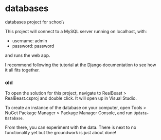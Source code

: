 # databases
databases project for school\


This project will connect to a MySQL server running on localhost, with:
- username: admin
- password: password

and runs the web app. 

I recommend following the tutorial at the Django documentation to see how it all fits together. 


### old

To open the solution for this project, navigate to RealBeast > RealBeast.csproj and double click. It will open up in Visual Studio.

To create an instance of the database on your computer, open Tools > NuGet Package Manager > Package Manager Console, and run `Update-Database`.

From there, you can experiment with the data. There is next to no functionality yet but the groundwork is just about done!
